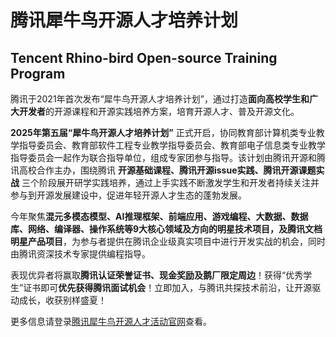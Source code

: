 # 腾讯犀牛鸟开源人才培养计划
## Tencent Rhino-bird Open-source Training Program

腾讯于2021年首次发布“犀牛鸟开源人才培养计划”，通过打造**面向高校学生和广大开发者**的开源课程和开源实践培养方案，培育开源人才、普及开源文化。

**2025年第五届“犀牛鸟开源人才培养计划”** 正式开启，协同教育部计算机类专业教学指导委员会、教育部软件工程专业教学指导委员会、教育部电子信息类专业教学指导委员会一起作为联合指导单位，组成专家团参与指导。该计划由腾讯开源和腾讯高校合作主办，围绕腾讯 **开源基础课程、腾讯开源issue实践、腾讯开源课题实战** 三个阶段展开研学实践培养，通过上手实践不断激发学生和开发者持续关注并参与到开源发展建设中，促进年轻开源人才生态的蓬勃发展。

今年聚焦**混元多模态模型、AI推理框架、前端应用、游戏编程、大数据、数据库、网络、编译器、操作系统等9大核心领域及方向的明星技术项目，及腾讯文档明星产品项目**，为参与者提供在腾讯企业级真实项目中进行开发实战的机会，同时由腾讯资深技术专家提供编程指导。

表现优异者将赢取**腾讯认证荣誉证书、现金奖励及鹅厂限定周边**！获得“优秀学生”证书即可**优先获得腾讯面试机会**！立即加入，与腾讯共探技术前沿，让开源驱动成长，收获别样盛夏！

更多信息请登录[腾讯犀牛鸟开源人才活动官网](https://opensource.tencent.com//summer-of-code)查看。

